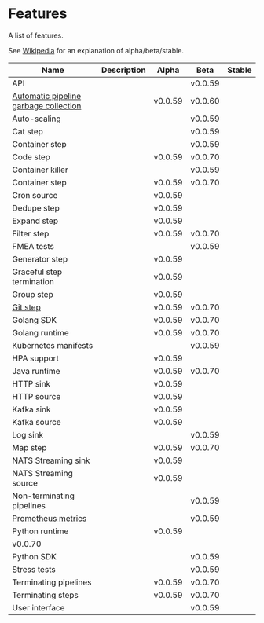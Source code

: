 # Features

A list of features.

See [Wikipedia](https://en.wikipedia.org/wiki/Software_release_life_cycle#Stages_of_development) for an explanation of alpha/beta/stable.

| Name | Description | Alpha | Beta | Stable |
|---|---|---|---|---|
| API | | | v0.0.59 | |
| [Automatic pipeline garbage collection](GC.md) | | v0.0.59 | v0.0.60 | |
| Auto-scaling | | | v0.0.59 | |
| Cat step | | | v0.0.59 | |
| Container step | | | v0.0.59 | |
| Code step | | v0.0.59 | v0.0.70 | |
| Container killer | | | v0.0.59 | |
| Container step | | v0.0.59 | v0.0.70 | |
| Cron source | | v0.0.59 | |
| Dedupe step | | v0.0.59 | || |
| Expand step | | v0.0.59 | | |
| Filter step | | v0.0.59 | v0.0.70 | |
| FMEA tests | | | v0.0.59 | |
| Generator step | | v0.0.59 | | |
| Graceful step termination | | v0.0.59 | | |
| Group step | | v0.0.59 | | |
| [Git step](GIT.md) | | v0.0.59 | v0.0.70 | |
| Golang SDK | | v0.0.59 | v0.0.70 | |
| Golang runtime | | v0.0.59 | v0.0.70 | |
| Kubernetes manifests | | | v0.0.59 | |
| HPA support | | v0.0.59 | | |
| Java runtime | | v0.0.59 | v0.0.70 | |
| HTTP sink | | v0.0.59 | | |
| HTTP source | | v0.0.59 | | |
| Kafka sink | | v0.0.59 | | |
| Kafka source | | v0.0.59 | | |
| Log sink | | |  v0.0.59 |  |
| Map step | | v0.0.59 | v0.0.70 | |
| NATS Streaming sink | | v0.0.59 | | |
| NATS Streaming source | | v0.0.59 | | |
| Non-terminating pipelines | | | v0.0.59 | |
| [Prometheus metrics](METRICS.md) | | | v0.0.59 | |
| Python runtime | | v0.0.59 | 
v0.0.70 | |
| Python SDK | | | v0.0.59 | |
| Stress tests | | | v0.0.59 | |
| Terminating pipelines | | v0.0.59 | v0.0.70 | |
| Terminating steps | | v0.0.59 | v0.0.70 | |
| User interface | | | v0.0.59 | |